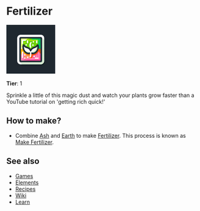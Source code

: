 # Fertilizer

![](../images/item.fertilizer.png)

**Tier**: 1

Sprinkle a little of this magic dust and watch your plants grow faster than a YouTube tutorial on 'getting rich quick!'

## How to make?

* Combine [Ash](/wiki/elements/ash) and [Earth](/wiki/elements/earth) to make [Fertilizer](/wiki/elements/fertilizer). This process is known as [Make Fertilizer](/wiki/recipes/make-fertilizer).

## See also

* [Games](/wiki/games)
* [Elements](/wiki/elements)
* [Recipes](/wiki/recipes)
* [Wiki](/wiki/index)
* [Learn](/learn/index)